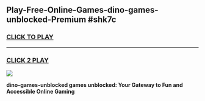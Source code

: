 
## Play-Free-Online-Games-dino-games-unblocked-Premium #shk7c
<h3>
<a href="https://premium.freeplayer.one?title=dino-games-unblocked&ref=8M">CLICK TO PLAY</a></h3>
<hr>

<h3>
<a href="https://premium.freeplayer.one?title=dino-games-unblocked&ref=8M">CLICK 2 PLAY</a>
  
</h3>

<a href="https://premium.freeplayer.one?title=dino-games-unblocked&ref=8M"><img src="https://clearcache.store/games.png"></a>


**dino-games-unblocked games unblocked: Your Gateway to Fun and Accessible Online Gaming**

